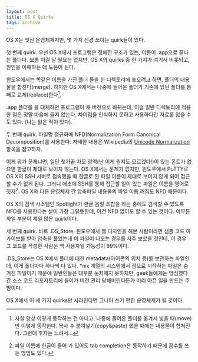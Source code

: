 ```yaml
---
layout: post
title: OS X Quirks
tags: archive
---
```


OS X는 멋진 운영체제지만, 몇 가지 신경 쓰이는 quirk들이 있다.

첫 번째 quirk. 우선 OS X에서 프로그램은 정해진 구조가 있는, 이름이 .app으로 끝나는 폴더다. 보통 이걸 알 필요는 없지만, OS X의 quirks 중 한 가지가 여기서 비롯되고, 원인을 이해하는 데 도움이 된다.

윈도우에서는 똑같은 이름을 가진 폴더 둘을 한 디렉토리에 놓으려고 하면, 폴더의 내용물을 합친다(merge). 하지만 OS X에서는 나중에 들어온 폴더가 기존에 있던 폴더를 통째로 교체(replace)한다[^1].

.app 폴더를 을 대체하면 프로그램이 새 버전으로 바뀌는데, 이걸 일반 디렉토리에 적용한 점은 정말 마음에 들지 않는다. 차이점을 인식하지 못하고 사용하다간 자료를 잃을 수도 있다. (나는 잃은 적이 있다).

두 번째 quirk. 파일명 정규화에 NFD(Normalization Form Canonical Decomposition)를 사용한다. 자세한 내용은 Wikipedia의 [Unicode Normalization](http://en.wikipedia.org/wiki/Unicode_equivalence) 항목을 참고하자.

이게 뭐가 문제냐면, 일단 첫가끝 자모 영역(난 이게 뭔지도 모르겠다!)이 있는 폰트가 없으면 한글이 제대로 보이지 않는다. OS X에서는 문제가 없지만, 윈도우에서 PuTTY로 OS X의 SSH 서버로 접속했을 때 한글로 된 파일 이름이 제대로 보이지 않게 되어 접근할 수가 없게 된다. 그러니 애초에 SSH를 통해 접근할 일이 있는 파일은 이름을 영어로 짓자[^2]. OS X와 다른 운영체제 간 압축파일 내용물의 파일 이름 깨짐도 NFD 때문이다.

OS X의 검색 시스템인 Spotlight가 한글 음절 조합을 하는 중에도 검색할 수 있도록 NFD를 사용한다는 설이 가장 그럴듯한데, 이건 NFD 없이도 할 수 있는 것이다. 아무튼 까일 부분이 제일 많은 quirk이다.

세 번째 quirk. 바로 .DS_Store. 윈도우에서 웹 디자인을 해본 사람이라면 샘플 코드 아카이브를 받아 압축을 풀었는데 이 파일이 나오는 경우를 자주 보았을 것인데, 이 경우 그 코드를 작성한 사람은 맥 사용자일 가능성이 99%이다.

.DS_Store는 OS X에서 폴더에 대한 metadata(아이콘의 위치 등)를 보관하는 파일인데, 이게 폴더마다 하나씩 다 있다. *nix 계열의 시스템에서 점으로 시작하는 파일은 숨겨진 파일이기 때문에 일반인들은 대부분 눈치채지 못하지만, geek들에게는 방심했다간 소스 코드 리포지토리에 들어가 버전 관리 당해버린다든가 머리 아픈 일을 만드는 주범이다.

OS X에서 이 세 가지 quirks만 사라진다면 그나마 쓰기 편한 운영체제가 될 것이다.

[^1]: 사실 항상 이렇게 동작하는 건 아니고, 나중에 들어온 폴더를 옮겨서 넣을 때(move)만 이렇게 동작한다. 복사 후 붙여넣기(copy&paste) 했을 때에는 내용물이 합쳐진다. 그런데 후자는 느려서...

[^2]: 파일 이름에 한글이 들어 가 있어도 tab completion은 동작하기 때문에 꼼수를 쓰는 방법도 있다.

